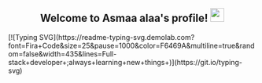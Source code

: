 
<h2 align="center">
  Welcome to Asmaa alaa's profile!
  <img src="https://media.giphy.com/media/hvRJCLFzcasrR4ia7z/giphy.gif" width="28">
</h2>
[![Typing SVG](https://readme-typing-svg.demolab.com?font=Fira+Code&size=25&pause=1000&color=F6469A&multiline=true&random=false&width=435&lines=Full-stack+developer+;always+learning+new+things+)](https://git.io/typing-svg) 
